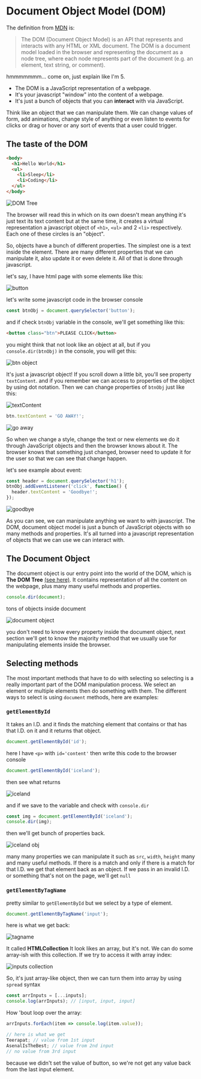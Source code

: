 # Document Object Model (DOM)

The definition from [MDN](https://developer.mozilla.org/en-US/docs/Glossary/DOM) is:

> The DOM (Document Object Model) is an API that represents and interacts with any HTML or XML document. The DOM is a document model loaded in the browser and representing the document as a node tree, where each node represents part of the document (e.g. an element, text string, or comment).

hmmmmmmm... come on, just explain like I'm 5.

- The DOM is a JavaScript representation of a webpage.
- It's your javascript "window" into the content of a webpage.
- It's just a bunch of objects that you can **interact** with via JavaScript.

Think like an object that we can manipulate them. We can change values of form, add animations, change style of anything or even listen to events for clicks or drag or hover or any sort of events that a user could trigger.

## The taste of the DOM

```html
<body>
  <h1>Hello World</h1>
  <ul>
    <li>Sleep</li>
    <li>Coding</li>
  </ul>
</body>
```

![DOM Tree](DOM_Tree.png)

The browser will read this in which on its own doesn't mean anything it's just text its text content but at the same time, it creates a virtual representation a javascript object of `<h1>`, `<ul>` and 2 `<li>` respectively. Each one of these circles is an "object".

So, objects have a bunch of different properties. The simplest one is a text inside the element. There are many different properties that we can manipulate it, also update it or even delete it. All of that is done through javascript.

let's say, I have html page with some elements like this:

![button](button.png)

let's write some javascript code in the browser console

```javascript
const btnObj = document.querySelector('button');
```

and if check `btnObj` variable in the console, we'll get something like this:

```html
<button class="btn">PLEASE CLICK</button>
```

you might think that not look like an object at all, but if you `console.dir(btnObj)` in the console, you will get this:

![btn object](btnObj.png)

It's just a javascript object! If you scroll down a little bit, you'll see property `textContent`. and if you remember we can access to properties of the object by using dot notation. Then we can change properties of `btnObj` just like this:

![textContent](text_content.png)

```javascript
btn.textContent = 'GO AWAY!';
```

![go away](go_away.png)

So when we change a style, change the text or new elements we do it through JavaScript objects and then the browser knows about it. The browser knows that something just changed, browser need to update it for the user so that we can see that change happen.

let's see example about event:

```javascript
const header = document.querySelector('h1');
btnObj.addEventListener('click', function() {
  header.textContent = 'Goodbye!';
});
```

![goodbye](goodbye.gif)

As you can see, we can manipulate anything we want to with javascript. The DOM, document object model is just a bunch of JavaScript objects with so many methods and properties. It's all turned into a javascript representation of objects that we can use we can interact with.

## The Document Object

The document object is our entry point into the world of the DOM, which is **The DOM Tree** [(see here)](https://github.com/xeusteerapat/javascript-refresher/tree/master/11_DOM_Manipulate#the-taste-of-the-dom). It contains representation of all the content on the webpage, plus many many useful methods and properties.

```javascript
console.dir(document);
```

tons of objects inside document

![document object](document.png)

you don't need to know every property inside the document object, next section we'll get to know the majority method that we usually use for manipulating elements inside the browser.

## Selecting methods

The most important methods that have to do with selecting so selecting is a really important part of the DOM manipulation process. We select an element or multiple elements then do something with them. The different ways to select is using `document` methods, here are examples:

### `getElementById`

It takes an I.D. and it finds the matching element that contains or that has that I.D. on it and it returns that object.

```javascript
document.getElementById('id');
```

here I have `<p>` with `id='content'` then write this code to the browser console

```javascript
document.getElementById('iceland');
```

then see what returns

![iceland](iceland.png)

and if we save to the variable and check with `console.dir`

```javascript
const img = document.getElementById('iceland');
console.dir(img);
```

then we'll get bunch of properties back.

![iceland obj](iceland_obj.png)

many many properties we can manipulate it such as `src`, `width`, `height` many and many useful methods. If there is a match and only if there is a match for that I.D. we get that element back as an object. If we pass in an invalid I.D. or something that's not on the page, we'll get `null`

### `getElementByTagName`

pretty similar to `getElementById` but we select by a type of element.

```javascript
document.getElementByTagName('input');
```

here is what we get back:

![tagname](tag_name.png)

It called **HTMLCollection** It look likes an array, but it's not. We can do some array-ish with this collection. If we try to access it with array index:

![inputs collection](input_collection.png)

So, it's just array-like object, then we can turn them into array by using `spread` syntax

```javascript
const arrInputs = [...inputs];
console.log(arrInputs); // [input, input, input]
```

How 'bout loop over the array:

```javascript
arrInputs.forEach(item => console.log(item.value));

// here is what we get
Teerapat; // value from 1st input
AsenalIsTheBest; // value from 2nd input
// no value from 3rd input
```

because we didn't set the value of button, so we're not get any value back from the last input element.

